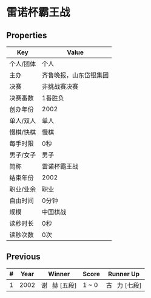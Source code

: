 # 雷诺杯霸王战

## Properties

| Key | Value |
| --- | ----- |
| 个人/团体 | 个人 |
| 主办 | 齐鲁晚报，山东岱银集团 |
| 决赛 | 非挑战赛决赛 |
| 决赛番数 | 1番胜负 |
| 创办年份 | 2002 |
| 单人/双人 | 单人 |
| 慢棋/快棋 | 慢棋 |
| 每手时限 | 0秒 |
| 男子/女子 | 男子 |
| 简称 | 雷诺杯霸王战 |
| 结束年份 | 2002 |
| 职业/业余 | 职业 |
| 自由时间 | 0分钟 |
| 规模 | 中国棋战 |
| 读秒时长 | 0秒 |
| 读秒次数 | 0次 |

## Previous

| # | Year | Winner | Score | Runner Up |
| --- | --- | --- | --- | --- |
| 1 | 2002 | 谢   赫 [五段] | 1 ~ 0 | 古   力 [七段] |

